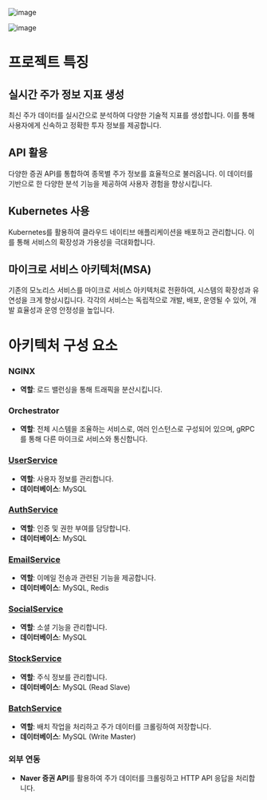 ![image](https://github.com/user-attachments/assets/d959759f-bd80-4182-ab76-739423653e77)

![image](https://github.com/user-attachments/assets/b37b8dda-5374-46e3-8a6a-2c491eaf1504)


# 프로젝트 특징

## **실시간 주가 정보 지표 생성**
최신 주가 데이터를 실시간으로 분석하여 다양한 기술적 지표를 생성합니다. 이를 통해 사용자에게 신속하고 정확한 투자 정보를 제공합니다.

## **API 활용**
다양한 증권 API를 통합하여 종목별 주가 정보를 효율적으로 불러옵니다. 이 데이터를 기반으로 한 다양한 분석 기능을 제공하여 사용자 경험을 향상시킵니다.

## **Kubernetes 사용**
Kubernetes를 활용하여 클라우드 네이티브 애플리케이션을 배포하고 관리합니다. 이를 통해 서비스의 확장성과 가용성을 극대화합니다.

## **마이크로 서비스 아키텍처(MSA)**
기존의 모노리스 서비스를 마이크로 서비스 아키텍처로 전환하여, 시스템의 확장성과 유연성을 크게 향상시킵니다. 각각의 서비스는 독립적으로 개발, 배포, 운영될 수 있어, 개발 효율성과 운영 안정성을 높입니다.

# 아키텍처 구성 요소

### NGINX
- **역할**: 로드 밸런싱을 통해 트래픽을 분산시킵니다.

### Orchestrator
- **역할**: 전체 시스템을 조율하는 서비스로, 여러 인스턴스로 구성되어 있으며, gRPC를 통해 다른 마이크로 서비스와 통신합니다.

### [UserService](https://github.com/ghrp8277/user_service)
- **역할**: 사용자 정보를 관리합니다.
- **데이터베이스**: MySQL

### [AuthService](https://github.com/ghrp8277/auth_service)
- **역할**: 인증 및 권한 부여를 담당합니다.
- **데이터베이스**: MySQL

### [EmailService](https://github.com/ghrp8277/email_service)
- **역할**: 이메일 전송과 관련된 기능을 제공합니다.
- **데이터베이스**: MySQL, Redis

### [SocialService](https://github.com/ghrp8277/social_service)
- **역할**: 소셜 기능을 관리합니다.
- **데이터베이스**: MySQL

### [StockService](https://github.com/ghrp8277/stock_service)
- **역할**: 주식 정보를 관리합니다.
- **데이터베이스**: MySQL (Read Slave)

### [BatchService](https://github.com/ghrp8277/batch_service)
- **역할**: 배치 작업을 처리하고 주가 데이터를 크롤링하여 저장합니다.
- **데이터베이스**: MySQL (Write Master)

### 외부 연동
- **Naver 증권 API**를 활용하여 주가 데이터를 크롤링하고 HTTP API 응답을 처리합니다.

